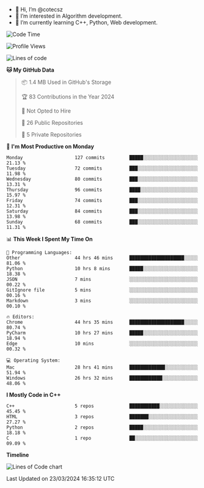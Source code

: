 - 👋 Hi, I’m @cotecsz
- 👀 I’m interested in Algorithm development.
- 🌱 I’m currently learning C++, Python, Web development.

<!---
cotecsz/cotecsz is a ✨ special ✨ repository because its `README.md` (this file) appears on your GitHub profile.
You can click the Preview link to take a look at your changes.
--->

<!--START_SECTION:waka-->
![Code Time](http://img.shields.io/badge/Code%20Time-711%20hrs%2035%20mins-blue)

![Profile Views](http://img.shields.io/badge/Profile%20Views-0-blue)

![Lines of code](https://img.shields.io/badge/From%20Hello%20World%20I%27ve%20Written-1.2%20million%20lines%20of%20code-blue)

**🐱 My GitHub Data** 

> 📦 1.4 MB Used in GitHub's Storage 
 > 
> 🏆 83 Contributions in the Year 2024
 > 
> 🚫 Not Opted to Hire
 > 
> 📜 26 Public Repositories 
 > 
> 🔑 5 Private Repositories 
 > 
📅 **I'm Most Productive on Monday** 

```text
Monday                   127 commits         █████░░░░░░░░░░░░░░░░░░░░   21.13 % 
Tuesday                  72 commits          ███░░░░░░░░░░░░░░░░░░░░░░   11.98 % 
Wednesday                80 commits          ███░░░░░░░░░░░░░░░░░░░░░░   13.31 % 
Thursday                 96 commits          ████░░░░░░░░░░░░░░░░░░░░░   15.97 % 
Friday                   74 commits          ███░░░░░░░░░░░░░░░░░░░░░░   12.31 % 
Saturday                 84 commits          ███░░░░░░░░░░░░░░░░░░░░░░   13.98 % 
Sunday                   68 commits          ███░░░░░░░░░░░░░░░░░░░░░░   11.31 % 
```


📊 **This Week I Spent My Time On** 

```text
💬 Programming Languages: 
Other                    44 hrs 46 mins      ████████████████████░░░░░   81.06 % 
Python                   10 hrs 8 mins       █████░░░░░░░░░░░░░░░░░░░░   18.38 % 
JSON                     7 mins              ░░░░░░░░░░░░░░░░░░░░░░░░░   00.22 % 
GitIgnore file           5 mins              ░░░░░░░░░░░░░░░░░░░░░░░░░   00.16 % 
Markdown                 3 mins              ░░░░░░░░░░░░░░░░░░░░░░░░░   00.10 % 

🔥 Editors: 
Chrome                   44 hrs 35 mins      ████████████████████░░░░░   80.74 % 
PyCharm                  10 hrs 27 mins      █████░░░░░░░░░░░░░░░░░░░░   18.94 % 
Edge                     10 mins             ░░░░░░░░░░░░░░░░░░░░░░░░░   00.32 % 

💻 Operating System: 
Mac                      28 hrs 41 mins      █████████████░░░░░░░░░░░░   51.94 % 
Windows                  26 hrs 32 mins      ████████████░░░░░░░░░░░░░   48.06 % 
```

**I Mostly Code in C++** 

```text
C++                      5 repos             ███████████░░░░░░░░░░░░░░   45.45 % 
HTML                     3 repos             ███████░░░░░░░░░░░░░░░░░░   27.27 % 
Python                   2 repos             █████░░░░░░░░░░░░░░░░░░░░   18.18 % 
C                        1 repo              ██░░░░░░░░░░░░░░░░░░░░░░░   09.09 % 
```



**Timeline**

![Lines of Code chart](https://raw.githubusercontent.com/cotecsz/cotecsz/master/assets/bar_graph.png)


 Last Updated on 23/03/2024 16:35:12 UTC
<!--END_SECTION:waka-->
